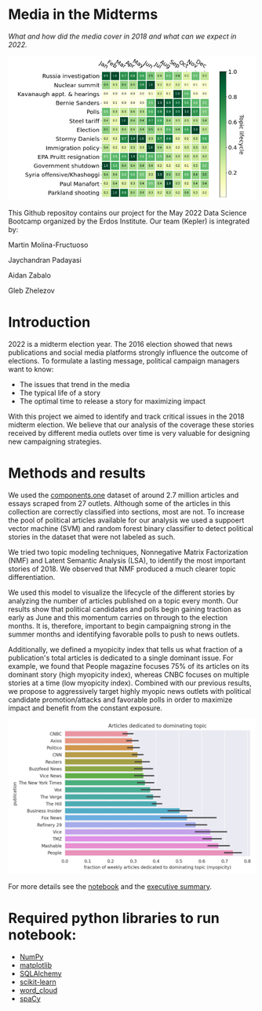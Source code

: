 # Media in the Midterms

*What and how did the media cover in 2018 and what can we expect in 2022.*

![](notebooks/full_issue_lifecycle.png)

This Github repositoy contains our project for the May 2022 Data Science Bootcamp
organized by the Erdos Institute. Our team (Kepler) is integrated by:

Martin Molina-Fructuoso 

Jaychandran Padayasi

Aidan Zabalo

Gleb Zhelezov

# Introduction

2022 is a midterm election year. The 2016 election showed that news publications and social media platforms strongly influence the outcome of elections. To formulate a lasting message, political campaign managers want to know:
- The issues that trend in the media
- The typical life of a story
- The optimal time to release a story for maximizing impact

With this project we aimed to identify and track critical issues in the 2018 midterm election. We believe that our analysis of the coverage these stories received by different media outlets over time is very valuable for designing new campaigning strategies.

# Methods and results
We used the [components.one](https://components.one/datasets/all-the-news-2-news-articles-dataset/) dataset of around 2.7 million articles and essays scraped from 27 outlets. Although some of the articles in this collection are correctly classified into sections, most are not. To increase the pool of political articles available for our analysis we used a suppoert vector machine (SVM) and random forest binary classifier to detect political stories in the dataset that were not labeled as such.

We tried two topic modeling techniques, Nonnegative Matrix Factorization (NMF) and Latent Semantic Analysis (LSA), to identify the most important stories of 2018. We observed that NMF produced a much clearer topic differentiation.

We used this model to visualize the lifecycle of the different stories by analyzing the number of articles published on a topic every month. Our results show that political candidates and polls begin gaining traction as early as June and this momentum carries on through to the election months. It is, therefore, important to begin campaigning strong in the summer months and identifying favorable polls to push to news outlets.

Additionally, we defined a myopicity index that tells us what fraction of a publication's total articles is dedicated to a single dominant issue. For example, we found that People magazine focuses 75% of its articles on its dominant story (high myopicity index), whereas CNBC focuses on multiple stories at a time (low myopicity index). Combined with our previous results, we propose to aggressively target highly myopic news outlets with political candidate promotion/attacks and favorable polls in order to maximize impact and benefit from the constant exposure.

![](notebooks/stories_fraction.png)

For more details see the [notebook](https://github.com/glebzhelezov/Erdos_project/blob/main/notebooks/2018_election.ipynb) and the [executive summary](https://github.com/glebzhelezov/Erdos_project/blob/main/writeups/executive_summary.md).

# Required python libraries to run notebook:
- [NumPy](https://numpy.org/)
- [matplotlib](https://matplotlib.org/)
- [SQLAlchemy](https://www.sqlalchemy.org/)
- [scikit-learn](https://scikit-learn.org/stable/index.html)
- [word_cloud](https://github.com/amueller/word_cloud)
- [spaCy](https://spacy.io/)
